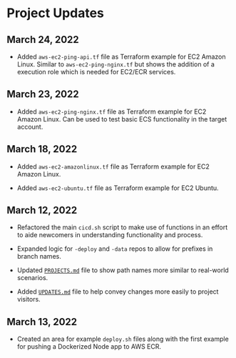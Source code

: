 # Project Updates

## March 24, 2022  

* Added `aws-ec2-ping-api.tf` file as Terraform example for EC2 Amazon Linux.  Similar to `aws-ec2-ping-nginx.tf` but shows the addition of a execution role which is needed for EC2/ECR services.

## March 23, 2022  

* Added `aws-ec2-ping-nginx.tf` file as Terraform example for EC2 Amazon Linux.  Can be used to test basic ECS functionality in the target account.

## March 18, 2022  

* Added `aws-ec2-amazonlinux.tf` file as Terraform example for EC2 Amazon Linux.

* Added `aws-ec2-ubuntu.tf` file as Terraform example for EC2 Ubuntu.

## March 12, 2022  

* Refactored the main `cicd.sh` script to make use of functions in an effort to aide newcomers in understanding functionality and process.

* Expanded logic for `-deploy` and `-data` repos to allow for prefixes in branch names.

* Updated [`PROJECTS.md`](./PROJECTS.md) file to show path names more similar to real-world scenarios.

* Added [`UPDATES.md`](./UPDATES.md) file to help convey changes more easily to project visitors.

## March 13, 2022  

* Created an area for example `deploy.sh` files along with the first example for pushing a Dockerized Node app to AWS ECR.  